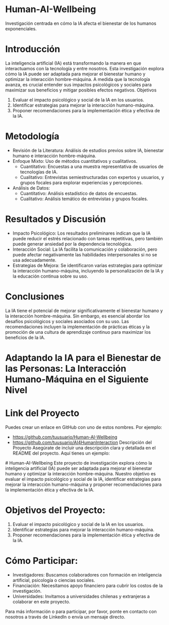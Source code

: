 # Human-AI-Wellbeing
Investigación centrada en cómo la IA afecta el bienestar de los humanos exponenciales.

# Introducción
La inteligencia artificial (IA) está transformando la manera en que interactuamos con la tecnología y entre nosotros. Esta investigación explora cómo la IA puede ser adaptada para mejorar el bienestar humano y optimizar la interacción hombre-máquina. A medida que la tecnología avanza, es crucial entender sus impactos psicológicos y sociales para maximizar sus beneficios y mitigar posibles efectos negativos.
Objetivos
1. Evaluar el impacto psicológico y social de la IA en los usuarios.
2. Identificar estrategias para mejorar la interacción humano-máquina.
3. Proponer recomendaciones para la implementación ética y efectiva de la IA.
# Metodología
* Revisión de la Literatura: Análisis de estudios previos sobre IA, bienestar humano e interacción hombre-máquina.
* Enfoque Mixto: Uso de métodos cuantitativos y cualitativos.
    * Cuantitativo: Encuestas a una muestra representativa de usuarios de tecnologías de IA.
    * Cualitativo: Entrevistas semiestructuradas con expertos y usuarios, y grupos focales para explorar experiencias y percepciones.
* Análisis de Datos:
    * Cuantitativo: Análisis estadístico de datos de encuestas.
    * Cualitativo: Análisis temático de entrevistas y grupos focales.
# Resultados y Discusión
* Impacto Psicológico: Los resultados preliminares indican que la IA puede reducir el estrés relacionado con tareas repetitivas, pero también puede generar ansiedad por la dependencia tecnológica.
* Interacción Social: La IA facilita la comunicación y colaboración, pero puede afectar negativamente las habilidades interpersonales si no se usa adecuadamente.
* Estrategias de Mejora: Se identificaron varias estrategias para optimizar la interacción humano-máquina, incluyendo la personalización de la IA y la educación continua sobre su uso.
# Conclusiones
La IA tiene el potencial de mejorar significativamente el bienestar humano y la interacción hombre-máquina. Sin embargo, es esencial abordar los desafíos psicológicos y sociales asociados con su uso. Las recomendaciones incluyen la implementación de prácticas éticas y la promoción de una cultura de aprendizaje continuo para maximizar los beneficios de la IA.

# Adaptando la IA para el Bienestar de las Personas: La Interacción Humano-Máquina en el Siguiente Nivel

# Link del Proyecto
Puedes crear un enlace en GitHub con uno de estos nombres. Por ejemplo:
* https://github.com/tuusuario/Human-AI-Wellbeing
* https://github.com/tuusuario/AI4HumanInteraction
Descripción del Proyecto
Asegúrate de incluir una descripción clara y detallada en el README del proyecto. Aquí tienes un ejemplo:

# Human-AI-Wellbeing
Este proyecto de investigación explora cómo la inteligencia artificial (IA) puede ser adaptada para mejorar el bienestar humano y optimizar la interacción hombre-máquina. Nuestro objetivo es evaluar el impacto psicológico y social de la IA, identificar estrategias para mejorar la interacción humano-máquina y proponer recomendaciones para la implementación ética y efectiva de la IA.
# Objetivos del Proyecto:
1. Evaluar el impacto psicológico y social de la IA en los usuarios.
2. Identificar estrategias para mejorar la interacción humano-máquina.
3. Proponer recomendaciones para la implementación ética y efectiva de la IA.
# Cómo Participar:
* Investigadores: Buscamos colaboradores con formación en inteligencia artificial, psicología o ciencias sociales.
* Financiación: Necesitamos apoyo financiero para cubrir los costos de la investigación.
* Universidades: Invitamos a universidades chilenas y extranjeras a colaborar en este proyecto.

Para más información o para participar, por favor, ponte en contacto con nosotros a través de LinkedIn o envía un mensaje directo.

